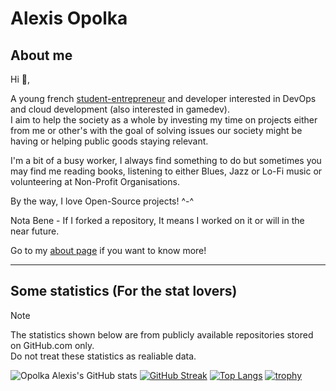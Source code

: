 # Alexis Opolka

## About me

Hi 👋,

A young french [student-entrepreneur](https://www.enseignementsup-recherche.gouv.fr/fr/statut-national-etudiant-entrepreneur-46412) and developer interested in DevOps and cloud development (also interested in gamedev).  
I aim to help the society as a whole by investing my time on projects either from me or other's with the goal of solving issues our society might be having or helping public goods staying relevant.

I'm a bit of a busy worker, I always find something to do but sometimes you may find me reading books, listening to either Blues, Jazz or Lo-Fi music or volunteering at Non-Profit Organisations.  

By the way, I love Open-Source projects! ^-^

Nota Bene - If I forked a repository, It means I worked on it or will in the near future.

Go to my [about page](https://www.alexis-opolka.dev/about) if you want to know more!

---

## Some statistics (For the stat lovers)

> [!NOTE]
> The statistics shown below are from publicly available repositories stored on GitHub.com only.\
> Do not treat these statistics as realiable data.

![Opolka Alexis's GitHub stats](https://github-readme-stats.vercel.app/api?username=alexis-opolka&show_icons=true&theme=dracula)
[![GitHub Streak](https://streak-stats.demolab.com?user=alexis-opolka&theme=dracula&mode=weekly)](https://git.io/streak-stats)
[![Top Langs](https://github-readme-stats.vercel.app/api/top-langs/?username=alexis-opolka&layout=donut&theme=dracula&langs_count=5)](https://github.com/alexis-opolka/github-readme-stats)
[![trophy](https://github-profile-trophy.vercel.app/?username=alexis-opolka&theme=dracula&row=2&column=3)](https://github.com/alexis-opolka/github-profile-trophy)
